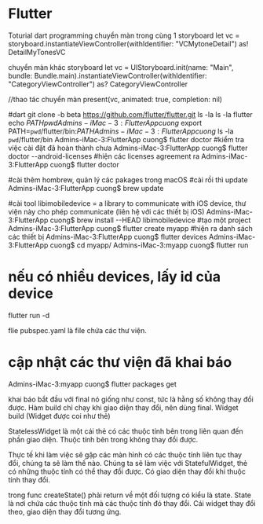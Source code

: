 # Flutter
Toturial dart programming
chuyển màn trong cùng 1 storyboard
let vc = storyboard.instantiateViewController(withIdentifier: "VCMytoneDetail") as! DetailMyTonesVC


chuyển màn khác storyboard
let vc = UIStoryboard.init(name: "Main", bundle: Bundle.main).instantiateViewController(withIdentifier: "CategoryViewController") as? CategoryViewController


//thao tác chuyển màn
present(vc, animated: true, completion: nil)



#dart
git clone -b beta https://github.com/flutter/flutter.git
ls -la
ls -la flutter
echo $PATH
pwd
Admins-iMac-3:FlutterApp cuong$ export PATH=`pwd`/flutter/bin:$PATH
Admins-iMac-3:FlutterApp cuong$ ls -la `pwd`/flutter/bin
Admins-iMac-3:FlutterApp cuong$ flutter doctor #kiểm tra việc cài đặt đã hoàn thành chưa
Admins-iMac-3:FlutterApp cuong$ flutter doctor --android-licenses #hiện các licenses agreement ra
Admins-iMac-3:FlutterApp cuong$ flutter doctor

#cài thêm hombrew, quản lý các pakages trong macOS
#cài rồi thì update
Admins-iMac-3:FlutterApp cuong$ brew update

#cài tool libimobiledevice = a library to communicate with iOS device, thư viện này cho phép communicate (liên hệ với các thiết bị iOS)
Admins-iMac-3:FlutterApp cuong$ brew install --HEAD libimobiledevice
#tạo một project
Admins-iMac-3:FlutterApp cuong$ flutter create myapp
#hiện ra danh sách các thiết bị
Admins-iMac-3:FlutterApp cuong$ flutter devices
Admins-iMac-3:FlutterApp cuong$ cd myapp/
Admins-iMac-3:myapp cuong$ flutter run

# nếu có nhiều devices, lấy id của device
flutter run -d

flie pubspec.yaml là file chứa các thư viện.
# cập nhật các thư viện đã khai báo
Admins-iMac-3:myapp cuong$ flutter packages get

khai báo bắt đầu với final nó giống như const, tức là hằng số không thay đổi được.
Hàm build chỉ chạy khi giao diện thay đổi, nên dùng final. Widget build (Widget được coi như thẻ)

StatelessWidget là một cái thẻ có các thuộc tính bên trong liên quan đến phần giao diện. Thuộc tính bên trong không thay đổi được.

Thực tế khi làm việc sẽ gặp các màn hình có các thuộc tính liên tục thay đổi, chúng ta sẽ làm thế nào. Chúng ta sẽ làm việc với StatefulWidget, thẻ có những thuộc tính có thể thay đổi được. Có giao diện thay đổi khi thuộc tính thay đổi.

trong func createState() phải return về một đối tượng có kiểu là state. State là nơi chứa các thuộc tính mà các thuộc tính đó thay đổi. Cái widget thay đổi theo, giao diện thay đổi tương ứng.
